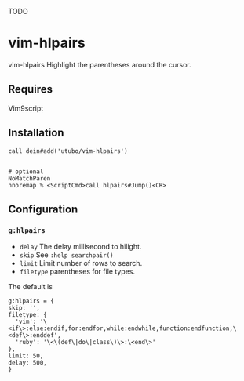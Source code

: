 TODO

# vim-hlpairs

vim-hlpairs Highlight the parentheses around the cursor.

## Requires

Vim9script

## Installation

```vim
call dein#add('utubo/vim-hlpairs')


# optional
NoMatchParen
nnoremap % <ScriptCmd>call hlpairs#Jump()<CR>
```

## Configuration

### `g:hlpairs`

- `delay` The delay millisecond to hilight.
- `skip` See `:help searchpair()`
- `limit` Limit number of rows to search.
- `filetype` parentheses for file types.

The default is
```vimscript
g:hlpairs = {
skip: '',
filetype: {
  'vim': '\<if\>:else:endif,for:endfor,while:endwhile,function:endfunction,\<def\>:enddef',
  'ruby': '\<\(def\|do\|class\)\>:\<end\>'
},
limit: 50,
delay: 500,
}
```


